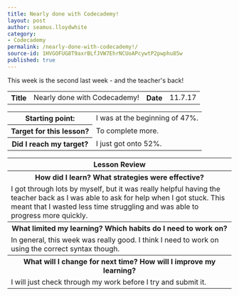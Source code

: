 ```yaml
---
title: Nearly done with Codecademy!
layout: post
author: seamus.lloydwhite
category:
- Codecademy
permalink: /nearly-done-with-codecademy!/
source-id: 1HVGOFUG8T9axrBLfJVW7EhrNCUoAPcywtP2pwphu85w
published: true
---
```

This week is the second last week - and the teacher's back!

<table>
  <tr>
    <th>Title</th>
    <td>Nearly done with Codecademy!</td>
    <th>Date</th>
    <td>11.7.17</td>
  </tr>
</table>


<table>
  <tr>
    <th>Starting point:</th>
    <td>I was at the beginning of 47%.</td>
  </tr>
  <tr>
    <th>Target for this lesson?</th>
    <td>To complete more.</td>
  </tr>
  <tr>
    <th>Did I reach my target? </th>
    <td>I just got onto 52%.</td>
  </tr>
</table>


<table>
  <tr>
    <th>Lesson Review</th>
  </tr>
  <tr>
    <th>How did I learn? What strategies were effective? </th>
  </tr>
  <tr>
    <td>I got through lots by myself, but it was really helpful having the teacher back as I was able to ask for help when I got stuck. This meant that I wasted less time struggling and was able to progress more quickly.</td>
  </tr>
  <tr>
    <th>What limited my learning? Which habits do I need to work on? </th>
  </tr>
  <tr>
    <td>In general, this week was really good. I think I need to work on using the correct syntax though.</td>
  </tr>
  <tr>
    <th>What will I change for next time? How will I improve my learning?</th>
  </tr>
  <tr>
    <td>I will just check through my work before I try and submit it.</td>
  </tr>
</table>


<html>
<body>
<img src="https://goo.gl/k4IzCV" style="width:1px;height:1px;">
</body>
</html>

